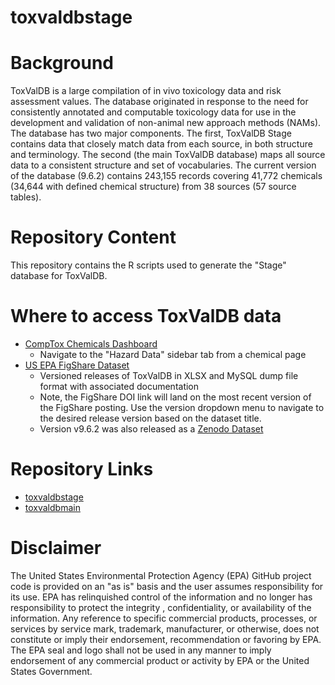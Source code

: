 # toxvaldbstage

# Background
ToxValDB is a large compilation of in vivo toxicology data and risk assessment values. The database originated in response to the need for consistently annotated and computable toxicology data for use in the development and validation of non-animal new approach methods (NAMs). The database has two major components. The first, ToxValDB Stage contains data that closely match data from each source, in both structure and terminology. The second (the main ToxValDB database) maps all source data to a consistent structure and set of vocabularies. The current version of the database (9.6.2) contains 243,155 records covering 41,772 chemicals (34,644 with defined chemical structure) from 38 sources (57 source tables).

# Repository Content
This repository contains the R scripts used to generate the "Stage" database for ToxValDB.

# Where to access ToxValDB data
- [CompTox Chemicals Dashboard](https://comptox.epa.gov/dashboard/)
	 - Navigate to the "Hazard Data" sidebar tab from a chemical page
- [US EPA FigShare Dataset](https://doi.org/10.23645/epacomptox.20394501)
	- Versioned releases of ToxValDB in XLSX and MySQL dump file format with associated documentation
	- Note, the FigShare DOI link will land on the most recent version of the FigShare posting. Use the version dropdown menu to navigate to the desired release version based on the dataset title.
	- Version v9.6.2 was also released as a [Zenodo Dataset](https://zenodo.org/records/15527355)

# Repository Links
- [toxvaldbstage](https://github.com/usepa/toxval_stage)
- [toxvaldbmain](https://github.com/usepa/toxvaldbmain/)

# Disclaimer
The United States Environmental Protection Agency (EPA) GitHub project code is provided on an "as is" basis and the user assumes responsibility for its use.  EPA has relinquished control of the information and no longer has responsibility to protect the integrity , confidentiality, or availability of the information.  Any reference to specific commercial products, processes, or services by service mark, trademark, manufacturer, or otherwise, does not constitute or imply their endorsement, recommendation or favoring by EPA.  The EPA seal and logo shall not be used in any manner to imply endorsement of any commercial product or activity by EPA or the United States Government.
